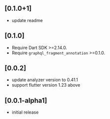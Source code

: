 ## [0.1.0+1]
- update readme
## [0.1.0]
- Require Dart SDK >=2.14.0.
- Require `graphql_fragment_annotation` >=0.1.0.

## [0.0.2]
- update analyzer version to 0.41.1
- support flutter version 1.23 above

## [0.0.1-alpha1]
- initial release
